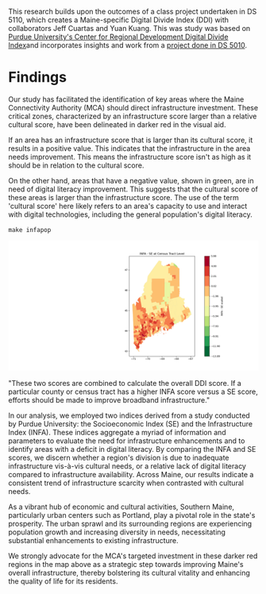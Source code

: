 This research builds upon the outcomes of a class project undertaken in DS 5110, which creates a Maine-specific Digital Divide Index (DDI) with collaborators Jeff Cuartas and Yuan Kuang. This was study was based on [Purdue University's Center for Regional Development Digital Divide Index](https://storymaps.arcgis.com/stories/8ad45c48ba5c43d8ad36240ff0ea0dc7)and incorporates insights and work from a [project done in DS 5010](http:ds5010.github.io/broadband-3).




# Findings
Our study has facilitated the identification of key areas where the Maine Connectivity Authority (MCA) should direct infrastructure investment. These critical zones, characterized by an infrastructure score larger than a relative cultural score, have been delineated in darker red in the visual aid. 

If an area has an infrastructure score that is larger than its cultural score, it results in a positive value. This indicates that the infrastructure in the area needs improvement. This means the infrastructure score isn't as high as it should be in relation to the cultural score. 

On the other hand, areas that have a negative value, shown in green, are in need of digital literacy improvement. This suggests that the cultural score of these areas is larger than the infrastructure score. The use of the term 'cultural score' here likely refers to an area's capacity to use and interact with digital technologies, including the general population's digital literacy.

```
make infapop
```
![INFA - SE](figs/Infa-se.png)


"These two scores are combined to calculate the overall DDI score. If a particular county or census tract has a higher INFA score versus a SE score, efforts should be made to improve broadband infrastructure."


In our analysis, we employed two indices derived from a study conducted by Purdue University: the Socioeconomic Index (SE) and the Infrastructure Index (INFA). These indices aggregate a myriad of information and parameters to evaluate the need for infrastructure enhancements and to identify areas with a deficit in digital literacy. By comparing the INFA and SE scores, we discern whether a region's division is due to inadequate infrastructure vis-à-vis cultural needs, or a relative lack of digital literacy compared to infrastructure availability. Across Maine, our results indicate a consistent trend of infrastructure scarcity when contrasted with cultural needs.


As a vibrant hub of economic and cultural activities, Southern Maine, particularly urban centers such as Portland, play a pivotal role in the state's prosperity. The urban sprawl and its surrounding regions are experiencing population growth and increasing diversity in needs, necessitating substantial enhancements to existing infrastructure.


We strongly advocate for the MCA's targeted investment in these darker red regions in the map above as a strategic step towards improving Maine's overall infrastructure, thereby bolstering its cultural vitality and enhancing the quality of life for its residents.
